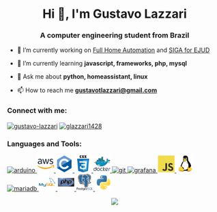 <h1 align="center">Hi 👋, I'm Gustavo Lazzari</h1>
<h3 align="center">A computer engineering student from Brazil</h3>

- 🔭 I’m currently working on [Full Home Automation](https://github.com/GLazzari1428/Home_Automation) and [SIGA for EJUD]()

- 🌱 I’m currently learning **javascript, frameworks, php, mysql**

- 💬 Ask me about **python, homeassistant, linux**

- 📫 How to reach me **gustavotlazzari@gmail.com**

<h3 align="left">Connect with me:</h3>
<p align="left">
<a href="https://linkedin.com/in/gustavo-lazzari-b3a253206/" target="blank"><img align="center" src="https://raw.githubusercontent.com/rahuldkjain/github-profile-readme-generator/master/src/images/icons/Social/linked-in-alt.svg" alt="gustavo-lazzari" height="30" width="40" /></a>
<a href="https://www.leetcode.com/glazzari1428" target="blank"><img align="center" src="https://raw.githubusercontent.com/rahuldkjain/github-profile-readme-generator/master/src/images/icons/Social/leet-code.svg" alt="glazzari1428" height="30" width="40" /></a>
</p>

<h3 align="left">Languages and Tools:</h3>
<p align="left"> <a href="https://www.arduino.cc/" target="_blank"> <img src="https://cdn.worldvectorlogo.com/logos/arduino-1.svg" alt="arduino" width="40" height="40"/> </a> <a href="https://aws.amazon.com" target="_blank"> <img src="https://raw.githubusercontent.com/devicons/devicon/master/icons/amazonwebservices/amazonwebservices-original-wordmark.svg" alt="aws" width="40" height="40"/> </a> <a href="https://www.cprogramming.com/" target="_blank"> <img src="https://raw.githubusercontent.com/devicons/devicon/master/icons/c/c-original.svg" alt="c" width="40" height="40"/> </a> <a href="https://www.w3schools.com/css/" target="_blank"> <img src="https://raw.githubusercontent.com/devicons/devicon/master/icons/css3/css3-original-wordmark.svg" alt="css3" width="40" height="40"/> </a> <a href="https://www.docker.com/" target="_blank"> <img src="https://raw.githubusercontent.com/devicons/devicon/master/icons/docker/docker-original-wordmark.svg" alt="docker" width="40" height="40"/> </a> <a href="https://git-scm.com/" target="_blank"> <img src="https://www.vectorlogo.zone/logos/git-scm/git-scm-icon.svg" alt="git" width="40" height="40"/> </a> <a href="https://grafana.com" target="_blank"> <img src="https://www.vectorlogo.zone/logos/grafana/grafana-icon.svg" alt="grafana" width="40" height="40"/> </a> <a href="https://developer.mozilla.org/en-US/docs/Web/JavaScript" target="_blank"> <img src="https://raw.githubusercontent.com/devicons/devicon/master/icons/javascript/javascript-original.svg" alt="javascript" width="40" height="40"/> </a> <a href="https://www.linux.org/" target="_blank"> <img src="https://raw.githubusercontent.com/devicons/devicon/master/icons/linux/linux-original.svg" alt="linux" width="40" height="40"/> </a> <a href="https://mariadb.org/" target="_blank"> <img src="https://www.vectorlogo.zone/logos/mariadb/mariadb-icon.svg" alt="mariadb" width="40" height="40"/> </a> <a href="https://www.mysql.com/" target="_blank"> <img src="https://raw.githubusercontent.com/devicons/devicon/master/icons/mysql/mysql-original-wordmark.svg" alt="mysql" width="40" height="40"/> </a> <a href="https://www.php.net" target="_blank"> <img src="https://raw.githubusercontent.com/devicons/devicon/master/icons/php/php-original.svg" alt="php" width="40" height="40"/> </a> <a href="https://www.postgresql.org" target="_blank"> <img src="https://raw.githubusercontent.com/devicons/devicon/master/icons/postgresql/postgresql-original-wordmark.svg" alt="postgresql" width="40" height="40"/> </a> <a href="https://www.python.org" target="_blank"> <img src="https://raw.githubusercontent.com/devicons/devicon/master/icons/python/python-original.svg" alt="python" width="40" height="40"/> </a> </p>


<!-- <h3 align="left">Support:</h3>
<p><a href="https://www.buymeacoffee.com/GLazzari1428"> <img align="left" src="https://cdn.buymeacoffee.com/buttons/v2/default-yellow.png" height="50" width="210" alt="GLazzari1428" /></a></p><br><br>

<p></p>

<p><img align="" src="https://github-readme-stats.vercel.app/api/top-langs?username=glazzari1428&show_icons=true&locale=en&layout=compact" alt="glazzari1428" /></p>
 -->
<!-- <p>&nbsp;<img align="center" src="https://github-readme-stats.vercel.app/api?username=glazzari1428&show_icons=true&locale=en" alt="glazzari1428" /></p>
 -->
<!-- <p align="center"> <img src=https://github-readme-stats.vercel.app/api?username=glazzari1428&show_icons=true alt=rahuldkjain /> </p> -->
<!-- ![GitHub stats](https://github-readme-stats.vercel.app/api?username=glazzari1428&show_icons=true&theme=dracula) -->

<div align=center>
  <a href="https://github.com/glazzari1428">
  <img height="170em"  src="https://github-readme-stats.vercel.app/api?username=glazzari1428&show_icons=true&theme=dracula&include_all_commits=true&count_private=true"/>
  <!-- <img height="170em" src="https://github-readme-stats.vercel.app/api/top-langs/?username=glazzari1428&layout=compact&langs_count=7&theme=dracula"/> -->
 </a>
<div>
